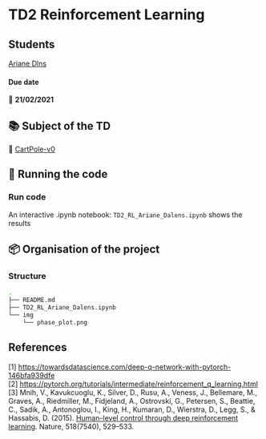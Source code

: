 # TD2 Reinforcement Learning 

## Students

[Ariane Dlns](https://github.com/ArianeDlns)   

#### Due date
:calendar: **21/02/2021**  


## :books: Subject of the TD  
:mountain_cableway: [CartPole-v0](https://gym.openai.com/envs/CartPole-v0/)


## :runner: Running the code
### Run code 

An interactive .ipynb notebook: ``TD2_RL_Ariane_Dalens.ipynb`` shows the results 
## :package: Organisation of the project

### Structure

```bash 
.
├── README.md
├── TD2_RL_Ariane_Dalens.ipynb
└── img
    └── phase_plot.png
```

## References
[1] https://towardsdatascience.com/deep-q-network-with-pytorch-146bfa939dfe  
[2] https://pytorch.org/tutorials/intermediate/reinforcement_q_learning.html  
[3] Mnih, V., Kavukcuoglu, K., Silver, D., Rusu, A., Veness, J., Bellemare, M., Graves, A., Riedmiller, M., Fidjeland, A., Ostrovski, G., Petersen, S., Beattie, C., Sadik, A., Antonoglou, I., King, H., Kumaran, D., Wierstra, D., Legg, S., & Hassabis, D. (2015). [Human-level control through deep reinforcement learning](http://dx.doi.org/10.1038/nature14236). Nature, 518(7540), 529–533.

